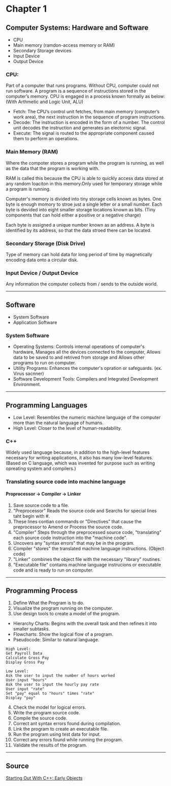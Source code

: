 # Chapter 1

## Computer Systems: Hardware and Software
- CPU
- Main memory (ramdon-access memory or RAM)
- Secondary Storage devices
- Input Device
- Output Device

### CPU: 	
Part of a computer that runs programs. Without CPU, computer could not run software.
A program is a sequence of instructions stored in the computer’s memory. CPU is engaged in a process known formally as below: (With Arthmetic and Logic Unit, ALU)

- Fetch: The CPU’s control unit fetches, from main memory (computer’s work area), the next instruction in the sequence of program instructions. 
- Decode: The instruction is encoded in the form of a number. The control unit decodes the instruction and generates an electornic signal.
- Execute: The signal is routed to the appropriate component caused them to perform an operations.


### Main Memory (RAM)
Where the compoter stores a program while the program is running, as well as the data that the program is working with.

RAM is called this because the CPU is able to quickly access data stored at any random loaciton in this memory.Only used for temporary storage while a program is running.

Computer's memory is divided into tiny storage cells known as bytes. One byte is enough momory to stroe just a single letter or a small number. Each byte is devided into eight smaller storage locations known as bits. (Tiny components that can hold either a positive or a negative charge)

Each byte is assigned a unique number known as an address. A byte is identified by its address, so that the data stroed there can be located.

### Secondary Storage (Disk Drive)
Type of memory can hold data for long period of time by magnetically encoding data onto a circular disk.

### Input Device / Output Device
Any information the computer collects from / sends to the outside world.

***

## Software
- System Software 
- Application Software

### System Software
- Operating Systems: Controls internal operations of computer's hardware, Manages all the devices connected to the computer, Allows data to be saved to and retrived from storage and Allows other programs to run on computer.
- Utility Programs: Enhances the computer's opration or safeguards. (ex. Virus sacnner)
- Software Development Tools: Compilers and Integrated Development Environment.

***

## Programming Languages
- Low Level: Resembles the numeric machine language of the computer more than the natural language of humans.
- High Level: Closer to the level of human-readability.

### C++
Widely used language because, in addition to the high-level features necessary for writing applications, it also has many low-level features.(Based on C language, which was invented for purpose such as writing opreating system and compilers.)

### Translating source code into machine language
#### Proprocessor -> Compiler -> Linker
1. Save source code to a file.
2. "Preprocessor" Reads the source code and Searchs for special lines taht begin with #.
3. These lines contian commands or "Directives" that cause the preprocessor to Amend or Process the source code.
4. "Compiler" Steps through the preprocessed source code, "translating" each source code instruction into the "machine code".
5. Uncovers any "syntax errors" that may be in the program.
6. Compiler "stores" the translated machine language instructions. (Object code)
7. "Linker" combines the object file with the necessary "library" routines.
8. "Executable file" contains machine language instrucions or executable code and is ready to run on computer.

***

## Programming Process

1. Define What the Program is to do.
2. Visualize the program running on the computer.
3. Use design tools to create a model of the program.
- Hierarchy Charts: Begins with the overall task and then refines it into smaller subtasks.
- Flowcharts: Show the logical flow of a program.
- Pseudocode: Similar to natural language.
```
High Level:
Get Payroll Data
Calculate Gross Pay
Display Gross Pay
```

```
Low Level:
Ask the user to input the number of hours worked
User input "hours"
Ask the user to input the hourly pay rate
User input "rate"
Set "pay" equal to "hours" times "rate"
Display "pay"
```

4. Check the model for logical errors.
5. Write the program source code.
6. Compile the source code.
7. Correct ant syntax errors found during compilation.
8. Link the program to create an executable file.
9. Run the program using test data for input.
10. Correct any errors found while running the program.
11. Validate the results of the program.

***

## Source 
[Starting Out With C++: Early Objects](https://www.amazon.com/Starting-Out-Early-Objects-Student/dp/0134379314)